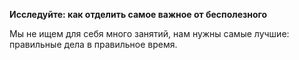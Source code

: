 **Исследуйте: как отделить самое важное от бесполезного**

Мы не ищем для себя много занятий, нам нужны самые лучшие: правильные дела в правильное время.